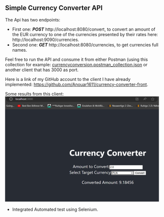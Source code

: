 ## Simple Currency Converter API

The Api has two endpoints:
* First one: **_POST_** http://localhost:8080/convert, to convert an amount of the EUR currency to one of the currencies presented by their rates here: http://localhost:9090/currencies.
* Second one: **_GET_** http://localhost:8080/currencies, to get currencies full names.

Feel free to run the API and consume it from either Postman (using this collection for example: [currencyconversion.postman_collection.json](currencyconversion.postman_collection.json) or another client that has 3000 as port.

Here is a link of my GitHub account to the client I have already implemented: https://github.com/Anouar1611/currency-converter-front.

Some results from this client:
![result](convert.png)

- Integrated Automated test using Selenium.